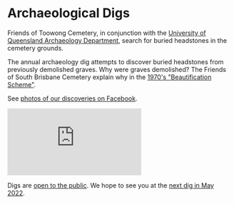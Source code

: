 # Archaeological Digs

Friends of Toowong Cemetery, in conjunction with the [University of Queensland Archaeology Department](https://social-science.uq.edu.au/undergraduate/archaeology), search for buried headstones in the cemetery grounds.

The annual archaeology dig attempts to discover buried headstones from previously demolished graves. Why were graves demolished? The Friends of South Brisbane Cemetery explain why in the [1970's "Beautification Scheme"](https://www.fosbc.com/beautification/).

See [photos of our discoveries on Facebook](https://www.facebook.com/pg/1871fotc/photos/?ref=page_internal).

<div class="video-wrapper">
  <iframe src="https://www.youtube.com/embed/hgCx4OW69cY" title="YouTube video player" frameborder="0" allow="accelerometer; autoplay; clipboard-write; encrypted-media; gyroscope; picture-in-picture" allowfullscreen></iframe>
</div> 

Digs are [open to the public](https://archaeologyweek.org/events-list/national-archaeology-week-2022). We hope to see you at the [next dig in May 2022](../news/2022.md). 


<!--

## 2019 Event 

[Facebook entry](https://www.facebook.com/events/616406728858507/)

## 2018 Discoveries

[ABC News article](https://www.abc.net.au/news/2018-05-26/archaeology-dig-at-toowong-cemetery-a-chance-to-unearth-history/9800474)

## 2017 Discoveries

[Photos on Facebook](

## 2016 Discoveries

[Photos on Facebook](https://www.facebook.com/1871fotc/photos/a.545883558902931/602256263265660/?type=3&theater)

## 2015 Discoveries

[Photos on Facebook](https://www.facebook.com/1871fotc/photos/ms.c.eJw1zNsNwEAIA8GOIo6HbfpvLArhPkdmKQdIKk9B6U~_N5cy2w3ONMfhbJ~_bermN6ansVTR4ZtlbPHvuvyz6Ddj09sH0T48yxzMhUd~_IFXY4j~_Q~-~-.bps.a.526677634156857/526677784156842/?type=3&theater)

## 2014 Discoveries

[Photos on Facebook](https://www.facebook.com/1871fotc/photos/ms.c.eJw90MkNRDEIA9CORgRilv4b~_xqIOT45LAEWUNOssCzkD88moVpKu1~_BazwbOk~;QPr7PV~;r9sXX3v07bmDm0bVtfXS80MPlZ~;3MU93UZs5~;f3gec5zNPN4~;J6bCuT6En3~;1i~;ne5T55~_H7xPzjzzdedezzX9nf1r7qf4AG2CTco~-.bps.a.537523219738965/537523289738958/?type=3&theater)
  
## 2013 Discoveries

[Photos on Facebook](https://www.facebook.com/1871fotc/photos/ms.c.eJw9jdsNADEIwzY6QUp47L9YpaPwadlKiBKomzBLcT4~_PgUYfTlARtZwtN8~_2~;NxSHsZxr~_v67V7DPefzV9493oBDIQgIA~-~-.bps.a.529021630589124/529021640589123/?type=3&theater)
  
  
## 2012 Discoveries

[Photos on Facebook](https://www.facebook.com/1871fotc/photos/ms.c.eJw9klsORDEIQnc0UWx97H9jk8ilnydUUOtFD~;xOIW~;N~_d3lNLszjvr4NvUrHWQXH76PxzGBc1Oc~_77ll0Nd9cU8l15OVn3R3~_Vfl4zH63fUXzX56ZyvNF87WXrHvg~;l91k9R5ybZ~_q3i7r6a84T0seoq98Jsom3fxvlT5JffZHf~_1nuJsOcnGJsvj~_dfu1i~_rWJuR~;tD777tyox~;Uv~_HuQj5v~;a09lfKh9GXXngvkN5oF~;KD~;t~;ofsCeC~_6P6Cof~;tEsD~;dF4L3CM0b~_5~_he0Pc1d9~_orf~_zGPq9w8MCJ~;K.bps.a.528921520599135/528921597265794/?type=3&theater)
  
## 2011 Discoveries

[Photos on Facebook](https://www.facebook.com/1871fotc/photos/ms.c.eJxFzMENwDAIQ9GNqsQJYO~_~;WCUo9Pj0LRuoTVnAfRkf~_3x0ELDxMukIbdZ~_Omv~;99xTZS3Ufrdv~_k6vf6Id1b2t7MEXbrkkGg~-~-.bps.a.528918940599393/528918957266058/?type=3&theater)
  
  
## 2010 Discoveries

[Photos on Facebook - Day 1](https://www.facebook.com/1871fotc/photos/ms.c.eJw9ktuNBTEMQjta~_Rns~;hu72jDk8wiCGTQdgzmAHY~;j9tfkuWwrBgIbOB~_PkVPsudWb8k~;yfYmbHOJD~;9OH~;PQl~_8dr~;~_97Iea90L1tcotBvz2m~;vWFMW8gTnKJ4~;p9xMz3Ft99Gvv47lHS3eg3cVB3cV3WXnDuob3g7Gvq68xP5Qf7HzymX~;eC97QfouhXXvTVQ98X9~;6s7sdef0tPo678dOpHzLy3V7Lv26vYt~;CYuvoU~_7r6Vt17~_t9QzffxAze2jVg~-.bps.a.528786757279278/528786770612610/?type=3&theater)

[Photos on Facebook - Day 2](https://www.facebook.com/1871fotc/photos/ms.c.eJw9k8sNAzAIQzeqCH~;2X6wqrjk~_ORhwktCurtbSmlfvE2Cz8WirY8mnIU7uPZ9Bnp~;u08eop9~;EsvL8FNjIuX7BfoN6~;de36Pp3HK~;~_muzQjRzr56ej3zt9oP~;36fe2vpJs0IXsyzbkwHkl9~;rLMfyN~;irQ6ac7fzGvVgezv2J~_Pb2gc35F3kHdBLoco57nDfM~;zm~_555vzGfpdnob7fczb4d~;0d~_TlnNeR1zs9ofP~_vMCnY35jv8D9GvsF6vl~_OnY~_ubyiV1fukwIuMvK9fFJRT79E3sH5M8Dsnw3mfRb8Xx2v3723gn~;Tv~_Dn9Cvsf~;kU9pc~_xnnWN~_a~;fBr757GDuX~;jPu~_94X8K~;2f~;nq5HXV6z~_9hwn0E~;7S~_Iy9Z2.bps.a.528787803945840/528787827279171/?type=3&theater)

[Photos on Facebook - Day 3](https://www.facebook.com/1871fotc/photos/ms.c.eJw9VNuRRTEI6mgnaIzaf2M7Vw5~_Mgg~_ogmrrO53Hswaf~;Fh7xvPrnCkZXXU4D7HhsdiJ38Wk09h~_uEKJ7EL1~_TPFm7y~_DAw~;teEnfF3MXnlR4z~_xIcNE~;~_e8NQfrfqNfk9~_1uSV35nflN~_NePkYfSyfxKrHa~;xq~_R79zuPewUf9X~_q3n5vkVf~_l~;kgf7Oepn~_A8jvRxyUsf78dX632iiDWvYP9P~;b1DLL~;njF9Mv5LfY~;22PP1CfonBV~;2mTTyUP528~;HL2r1L9ZZLX~;iTnu~;tRrHfnV6B~_edafy8~;866me4nuejWc~_V77fU8Cw~_1Psz9VfM9~_Tvukf8m~;6mS~_mn~_pp~_mm~;wHsL3RuO0W959qN9w~_F7aH7gfUH3Bd5X6L7A~_yrND~_D8j~;S41Lsw~;X15~_mt~_AOejfQTvD9o~;8N6ge4PxfW3j6W~;yt5nXbeW3Ji~_90z~;eYvLqh~;eJWDz~;0a3VM5~;~_K3iTxz~;VPgzD.bps.a.528789950612292/528789960612291/?type=3&theater)

## 2009 Wash out

[Cancelled due to rain](https://www.facebook.com/1871fotc/photos/ms.c.eJw9y8kJADEMBMGMFml0Tv6JGayVn0XTga5Oh9GD1V~;8LhRNdV3Tbd2SijSuOd4~;7P4iz9N9HWMcj08aGw~-~-.bps.a.528786403945980/528786423945978/?type=3&theater)

## 2008 Discoveries

[Photos on Facebook](https://www.facebook.com/1871fotc/photos/ms.c.eJxFktttQDEIQzeqeEP2X6wqvqafR8bgQNKmJ0b8RWnITy73k1IbmY9H2vpFO9m33pts0JXc0K~_~_V6~;6~_Nlf~;35JVuhGjvXb1SfqT5~_tz8~_fgvwmZORJJTv49N5~_88~_rR5EfOD5W9FfWK~;oH~_yv2IU2u7d~_nY16fH~;md~_U1WL~;oN~_6nTHcw8luu3Ie~_~_5Tn5gTnfdf3J9~;nmleE8D~_j0e21~;PR35b38h8B~;rcj8y~_gX7BfLyP2WgX5x~;4P~;um4m8zryJ~_wnrM7f~_9pOz9cb5ifcX31~;IW~;QX8hnzFf6XcX4h3~;2n2nv5cF49MO~;RuJdSb~_w3uL9G3jh99~_t9Ovp3~;gIU~;rr2.bps.a.528784783946142/528784803946140/?type=3&theater)

## 2007 Discoveries

[Photos on Facebook](https://www.facebook.com/1871fotc/photos/ms.c.eJw9j9kNAzAIQzeqgrmS~;Rerims~_n4wPErdvmDX6ZeCTZJwy3E6x~_YvCeeIglzjJe5~;0b15Td~;Ebve4ydfszjLrywT2lfMTshfYgycr7Vf9Y937Gn71MXXscZPX7~;Ge3lkc39Tn7TH3Of0Ich~;6zzHv1hY~;e~;QW~;yk5y.bps.a.528784103946210/528784117279542/?type=3&theater)

## 2006 Discoveries

[Photos on Facebook](https://www.facebook.com/1871fotc/photos/ms.c.eJw9zlEOwDAIAtAbLS0q6v0vtmzUfr4gxEBlWWxrJ9hPHCeyuTBesh17yTE51K9xLG603T7lPU7d282~;vegct~_zH1H8x~;xHKZ4~;27~_Pe~_59XvxP~;LfU~-.bps.a.528783467279607/528783513946269/?type=3&theater)

-->
